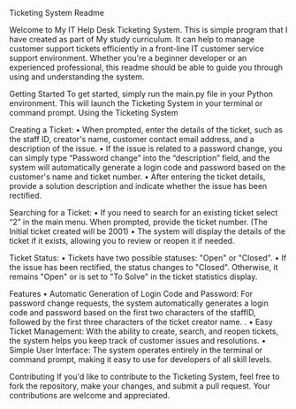 Ticketing System Readme

Welcome to My IT Help Desk Ticketing System. This is simple program that I have created as part of My study curriculum. It can help to manage customer support tickets efficiently in a front-line IT customer service support environment. Whether you're a beginner developer or an experienced professional, this readme should be able to guide you through using and understanding the system. 

Getting Started
To get started, simply run the main.py file in your Python environment. This will launch the Ticketing System in your terminal or command prompt. Using the Ticketing System

Creating a Ticket: 
• When prompted, enter the details of the ticket, such as the staff ID, creator's name, customer contact email address, and a description of the issue. 
• If the issue is related to a password change, you can simply type “Password change” into the “description” field, and the system will automatically generate a login code and password based on the customer's name and ticket number. 
• After entering the ticket details, provide a solution description and indicate whether the issue has been rectified.

Searching for a Ticket: 
• If you need to search for an existing ticket select “2” in the main menu. When prompted, provide the ticket number. (The Initial ticket created will be 2001) 
• The system will display the details of the ticket if it exists, allowing you to review or reopen it if needed.

Ticket Status: 
• Tickets have two possible statuses: "Open" or "Closed". 
• If the issue has been rectified, the status changes to "Closed". Otherwise, it remains "Open" or is set to "To Solve" in the ticket statistics display.

Features 
• Automatic Generation of Login Code and Password: For password change requests, the system automatically generates a login code and password based on the first two characters of the staffID, followed by the first three characters of the ticket creator name.
. • Easy Ticket Management: With the ability to create, search, and reopen tickets, the system helps you keep track of customer issues and resolutions. 
• Simple User Interface: The system operates entirely in the terminal or command prompt, making it easy to use for developers of all skill levels.

Contributing If you'd like to contribute to the Ticketing System, feel free to fork the repository, make your changes, and submit a pull request. Your contributions are welcome and appreciated.

